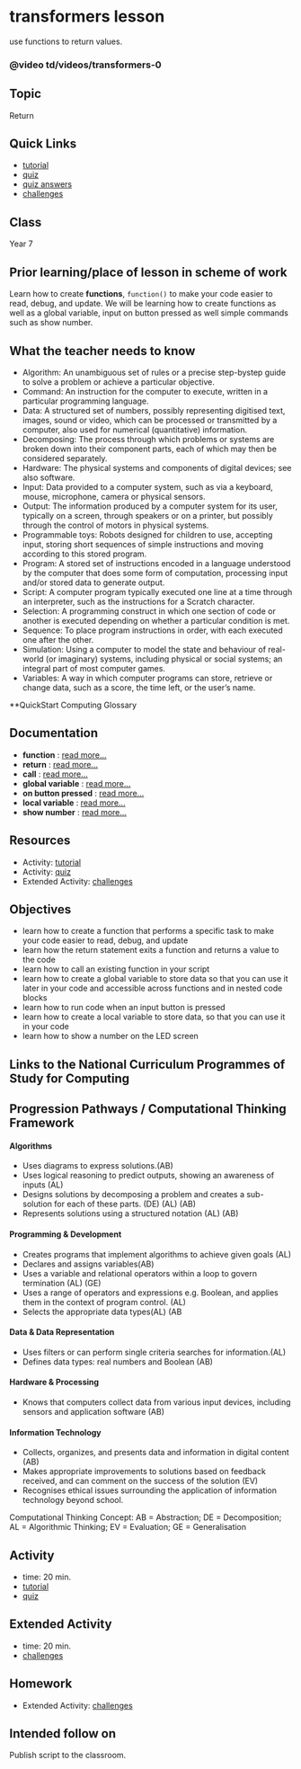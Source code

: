 # transformers lesson

use functions to return values.

### @video td/videos/transformers-0

## Topic

Return

## Quick Links

* [tutorial](/microbit/lessons/transformers/tutorial)
* [quiz](/microbit/lessons/transformers/quiz)
* [quiz answers](/microbit/lessons/transformers/quiz-answers)
* [challenges](/microbit/lessons/transformers/challenges)

## Class

Year 7

## Prior learning/place of lesson in scheme of work

Learn how to create **functions**, ` function() ` to make your code easier to read, debug, and update. We will be learning how to create functions as well as a global variable, input on button pressed as well simple commands such as show number.

## What the teacher needs to know

* Algorithm: An unambiguous set of rules or a precise step-bystep guide to solve a problem or achieve a particular objective.
* Command: An instruction for the computer to execute, written in a particular programming language.
* Data: A structured set of numbers, possibly representing digitised text, images, sound or video, which can be processed or transmitted by a computer, also used for numerical (quantitative) information.
* Decomposing: The process through which problems or systems are broken down into their component parts, each of which may then be considered separately.
* Hardware: The physical systems and components of digital devices; see also software.
* Input: Data provided to a computer system, such as via a keyboard, mouse, microphone, camera or physical sensors.
* Output: The information produced by a computer system for its user, typically on a screen, through speakers or on a printer, but possibly through the control of motors in physical systems.
* Programmable toys: Robots designed for children to use, accepting input, storing short sequences of simple instructions and moving according to this stored program.
* Program: A stored set of instructions encoded in a language understood by the computer that does some form of computation, processing input and/or stored data to generate output.
* Script: A computer program typically executed one line at a time through an interpreter, such as the instructions for a Scratch character.
* Selection: A programming construct in which one section of code or another is executed depending on whether a particular condition is met.
* Sequence: To place program instructions in order, with each executed one after the other.
* Simulation: Using a computer to model the state and behaviour of real-world (or imaginary) systems, including physical or social systems; an integral part of most computer games.
* Variables: A way in which computer programs can store, retrieve or change data, such as a score, the time left, or the user’s name.

**QuickStart Computing Glossary

## Documentation

* **function** : [read more...](/microbit/js/function)
* **return** : [read more...](/microbit/js/return)
* **call** : [read more...](/microbit/js/call)
* **global variable** : [read more...](/microbit/js/data)
* **on button pressed** : [read more...](/microbit/reference/input/on-button-pressed)
* **local variable** : [read more...](/microbit/reference/variables/var)
* **show number** : [read more...](/microbit/reference/basic/show-number)

## Resources

* Activity: [tutorial](/microbit/lessons/transformers/tutorial)
* Activity: [quiz](/microbit/lessons/transformers/quiz)
* Extended Activity: [challenges](/microbit/lessons/transformers/challenges)

## Objectives

* learn how to create a function that performs a specific task to make your code easier to read, debug, and update
* learn how the return statement exits a function and returns a value to the code
* learn how to call an existing function in your script
* learn how to create a global variable to store data so that you can use it later in your code and accessible across functions and in nested code blocks
* learn how to run code when an input button is pressed
* learn how to create a local variable to store data, so that you can use it in your code
* learn how to show a number on the LED screen

## Links to the National Curriculum Programmes of Study for Computing

## Progression Pathways / Computational Thinking Framework

#### Algorithms

* Uses diagrams to express solutions.(AB)
*  Uses logical reasoning to predict  outputs, showing an awareness of inputs (AL)
*  Designs solutions  by decomposing a problem and creates a sub-solution for each of these parts. (DE) (AL) (AB)
* Represents solutions using a structured notation (AL) (AB)

#### Programming & Development

* Creates programs that implement algorithms to achieve given goals (AL)
*  Declares and assigns variables(AB)
* Uses a variable and relational operators within a loop to govern termination (AL) (GE)
* Uses a range of operators and expressions e.g. Boolean, and applies them in the context of program control. (AL)
* Selects the appropriate data types(AL) (AB

#### Data & Data Representation

* Uses filters or can perform single criteria searches for information.(AL)
* Defines data types: real numbers and Boolean (AB)

#### Hardware & Processing

* Knows that computers collect data from various input devices, including sensors and application software (AB)

#### Information Technology

* Collects, organizes, and presents data and information in digital content (AB)
* Makes appropriate improvements to solutions based on feedback received, and can comment on the success of the solution (EV)
* Recognises ethical issues surrounding the application of information technology beyond school.

Computational Thinking Concept: AB = Abstraction; DE = Decomposition; AL = Algorithmic Thinking; EV = Evaluation; GE = Generalisation

## Activity

* time: 20 min.
* [tutorial](/microbit/lessons/transformers/tutorial)
* [quiz](/microbit/lessons/transformers/quiz)

## Extended Activity

* time: 20 min.
* [challenges](/microbit/lessons/transformers/challenges)

## Homework

* Extended Activity: [challenges](/microbit/lessons/transformers/challenges)

## Intended follow on

Publish script to the classroom.

